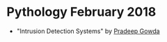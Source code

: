 # Pythology February 2018

- "Intrusion Detection Systems" by [Pradeep Gowda](https://github.com/btbytes)
